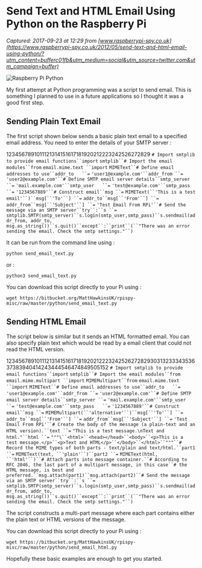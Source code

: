 # Send Text and HTML Email Using Python on the Raspberry Pi

_Captured: 2017-09-23 at 12:29 from [www.raspberrypi-spy.co.uk](https://www.raspberrypi-spy.co.uk/2012/05/send-text-and-html-email-using-python/?utm_content=bufferc01fb&utm_medium=social&utm_source=twitter.com&utm_campaign=buffer)_

![Raspberry Pi Python](https://www.raspberrypi-spy.co.uk/wp-content/uploads/2012/08/raspberry_pi_python-1078x516.jpg)

My first attempt at Python programming was a script to send email. This is something I planned to use in a future applications so I thought it was a good first step.

## Sending Plain Text Email

The first script shown below sends a basic plain text email to a specified email address. You need to enter the details of your SMTP server :

1234567891011121314151617181920212223242526272829
`# Import smtplib to provide email functions``import` `smtplib``# Import the email modules``from` `email.mime.text ``import` `MIMEText``# Define email addresses to use``addr_to   ``=` `'user1@example.com'``addr_from ``=` `'user2@example.com'``# Define SMTP email server details``smtp_server ``=` `'mail.example.com'``smtp_user   ``=` `'test@example.com'``smtp_pass   ``=` `'1234567889'``# Construct email``msg ``=` `MIMEText(``'This is a test email'``)``msg[``'To'``] ``=` `addr_to``msg[``'From'``] ``=` `addr_from``msg[``'Subject'``] ``=` `'Test Email From RPi'``# Send the message via an SMTP server``try``:``s ``=` `smtplib.SMTP(smtp_server)``s.login(smtp_user,smtp_pass)``s.sendmail(addr_from, addr_to, msg.as_string())``s.quit()``except``:``print``(``"There was an error sending the email. Check the smtp settings."``)`

It can be run from the command line using :
    
    
    python send_email_text.py

or :
    
    
    python3 send_email_text.py

You can download this script directly to your Pi using :
    
    
    wget https://bitbucket.org/MattHawkinsUK/rpispy-misc/raw/master/python/send_email_text.py

## Sending HTML Email

The script below is similar but it sends an HTML formatted email. You can also specify plain text which would be read by a email client that could not read the HTML version.

12345678910111213141516171819202122232425262728293031323334353637383940414243444546474849505152
`# Import smtplib to provide email functions``import` `smtplib``# Import the email modules``from` `email.mime.multipart ``import` `MIMEMultipart``from` `email.mime.text ``import` `MIMEText``# Define email addresses to use``addr_to   ``=` `'user1@example.com'``addr_from ``=` `'user2@example.com'``# Define SMTP email server details``smtp_server ``=` `'mail.example.com'``smtp_user   ``=` `'test@example.com'``smtp_pass   ``=` `'1234567889'``# Construct email``msg ``=` `MIMEMultipart(``'alternative'``)``msg[``'To'``] ``=` `addr_to``msg[``'From'``] ``=` `addr_from``msg[``'Subject'``] ``=` `'Test Email From RPi'``# Create the body of the message (a plain-text and an HTML version).``text ``=` `"This is a test message.\nText and html."``html ``=` `"""\``<html>``<head></head>``<body>``<p>This is a test message.</p>``<p>Text and HTML</p>``</body>``</html>``"""``# Record the MIME types of both parts - text/plain and text/html.``part1 ``=` `MIMEText(text, ``'plain'``)``part2 ``=` `MIMEText(html, ``'html'``)``# Attach parts into message container.``# According to RFC 2046, the last part of a multipart message, in this case``# the HTML message, is best and preferred.``msg.attach(part1)``msg.attach(part2)``# Send the message via an SMTP server``try``:``s ``=` `smtplib.SMTP(smtp_server)``s.login(smtp_user,smtp_pass)``s.sendmail(addr_from, addr_to, msg.as_string())``s.quit()``except``:``print``(``"There was an error sending the email. Check the smtp settings."``)`

The script constructs a multi-part message where each part contains either the plain text or HTML versions of the message.

You can download this script directly to your Pi using :
    
    
    wget https://bitbucket.org/MattHawkinsUK/rpispy-misc/raw/master/python/send_email_html.py

Hopefully these basic examples are enough to get you started.
